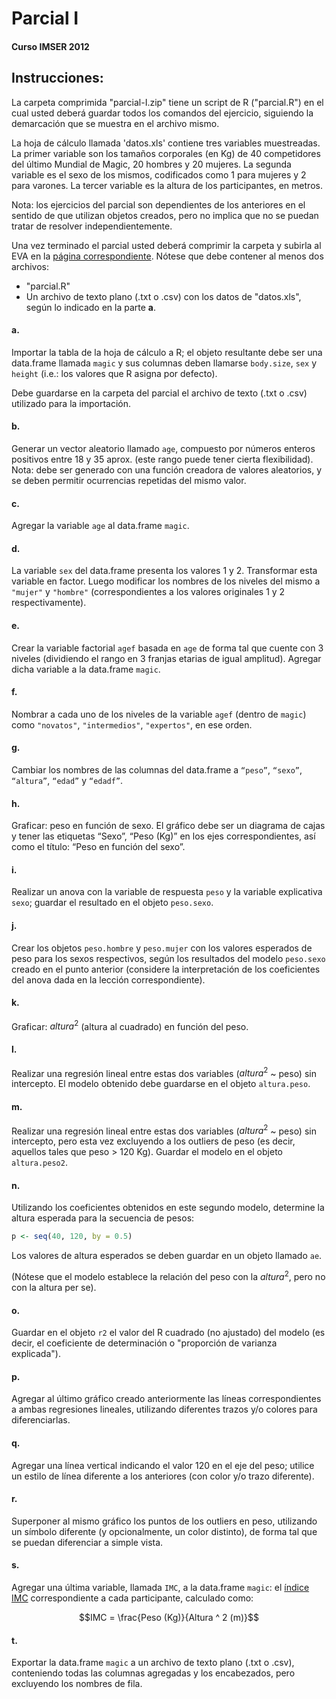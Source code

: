 Parcial I
=========

#### Curso IMSER 2012

Instrucciones:
--------------

La carpeta comprimida "parcial-I.zip" tiene un script de R ("parcial.R") en el cual usted deberá guardar todos los comandos del ejercicio, siguiendo la demarcación que se muestra en el archivo mismo.

La hoja de cálculo llamada 'datos.xls' contiene tres variables muestreadas. La primer variable son los tamaños corporales (en Kg) de 40 competidores del último Mundial de Magic, 20 hombres y 20 mujeres. La segunda variable es el sexo de los mismos, codificados como 1 para mujeres y 2 para varones. La tercer variable es la altura de los participantes, en metros.

Nota: los ejercicios del parcial son dependientes de los anteriores en el sentido de que utilizan objetos creados, pero no implica que no se puedan tratar de resolver independientemente.

Una vez terminado el parcial usted deberá comprimir la carpeta y subirla al EVA en la [página correspondiente](http://eva.universidad.edu.uy/mod/assignment/view.php?id=99264). Nótese que debe contener al menos dos archivos:

* "parcial.R"  
* Un archivo de texto plano (.txt o .csv) con los datos de "datos.xls", según lo indicado en la parte **a**.

#### a.
Importar la tabla de la hoja de cálculo a R; el objeto resultante debe ser una data.frame llamada `magic` y sus columnas deben llamarse `body.size`, `sex` y `height` (i.e.: los valores que R asigna por defecto).

Debe guardarse en la carpeta del parcial el archivo de texto (.txt o .csv) utilizado para la importación.

#### b.
Generar un vector aleatorio llamado `age`, compuesto por números enteros positivos entre 18 y 35 aprox. (este rango puede tener cierta flexibilidad). Nota: debe ser generado con una función creadora de valores aleatorios, y se deben permitir ocurrencias repetidas del mismo valor.

#### c.
Agregar la variable `age` al data.frame `magic`.

#### d.
La variable `sex` del data.frame presenta los valores 1 y 2. Transformar esta variable en factor. Luego modificar los nombres de los niveles del mismo a `"mujer"` y `"hombre"` (correspondientes a los valores originales 1 y 2 respectivamente).

#### e.
Crear la variable factorial `agef` basada en `age` de forma tal que cuente con 3 niveles (dividiendo el rango en 3 franjas etarias de igual amplitud). Agregar dicha variable a la data.frame `magic`.

#### f.
Nombrar a cada uno de los niveles de la variable `agef` (dentro de `magic`) como `"novatos"`, `"intermedios"`, `"expertos"`, en ese orden.

#### g.
Cambiar los nombres de las columnas del data.frame a `“peso”`, `“sexo”`, `“altura”`, `“edad”` y `“edadf”`.

#### h.
Graficar: peso en función de sexo. El gráfico debe ser un diagrama de cajas y tener las etiquetas “Sexo”, “Peso (Kg)” en los ejes correspondientes, así como el título: “Peso en función del sexo”.

#### i.
Realizar un anova con la variable de respuesta `peso` y la variable explicativa `sexo`; guardar el resultado en el objeto `peso.sexo`.

#### j.
Crear los objetos `peso.hombre` y `peso.mujer` con los valores esperados de peso para los sexos respectivos, según los resultados del modelo `peso.sexo` creado en el punto anterior (considere la interpretación de los coeficientes del anova dada en la lección correspondiente).

#### k.
Graficar: $altura ^ 2$ (altura al cuadrado) en función del peso.

#### l.
Realizar una regresión lineal entre estas dos variables ($altura ^ 2$ ~ peso) sin intercepto. El modelo obtenido debe guardarse en el objeto `altura.peso`.

#### m.
Realizar una regresión lineal entre estas dos variables ($altura ^ 2$ ~ peso) sin intercepto, pero esta vez excluyendo a los outliers de peso (es decir, aquellos tales que peso > 120 Kg). Guardar el modelo en el objeto `altura.peso2`.

#### n.
Utilizando los coeficientes obtenidos en este segundo modelo, determine la altura esperada para la secuencia de pesos:  


```r
p <- seq(40, 120, by = 0.5)
```

    
Los valores de altura esperados se deben guardar en un objeto llamado `ae`.

(Nótese que el modelo establece la relación del peso con la $altura ^ 2$, pero no con la altura per se). 

#### o.
Guardar en el objeto `r2` el valor del R cuadrado (no ajustado) del modelo (es decir, el coeficiente de determinación o "proporción de varianza explicada").

#### p.  
Agregar al último gráfico creado anteriormente las líneas correspondientes a ambas regresiones lineales, utilizando diferentes trazos y/o colores para diferenciarlas.

#### q.
Agregar una línea vertical indicando el valor 120 en el eje del peso; utilice un estilo de línea diferente a los anteriores (con color y/o trazo diferente).

#### r.
Superponer al mismo gráfico los puntos de los outliers en peso, utilizando un símbolo diferente (y opcionalmente, un color distinto), de forma tal que se puedan diferenciar a simple vista.

#### s.
Agregar una última variable, llamada `IMC`, a la data.frame `magic`: el [índice IMC](http://es.wikipedia.org/wiki/%C3%8Dndice_de_masa_corporal) correspondiente a cada participante, calculado como:

$$IMC = \frac{Peso (Kg)}{Altura ^ 2 (m)}$$

#### t.
Exportar la data.frame `magic` a un archivo de texto plano (.txt o .csv), conteniendo todas las columnas agregadas y los encabezados, pero excluyendo los nombres de fila.
